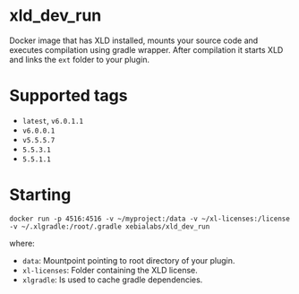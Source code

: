 # xld_dev_run #

Docker image that has XLD installed, mounts your source code and executes compilation using gradle wrapper. 
After compilation it starts XLD and links the `ext` folder to your plugin.

# Supported tags #

* `latest`, `v6.0.1.1`
* `v6.0.0.1`
* `v5.5.5.7`
* `5.5.3.1`
* `5.5.1.1`

# Starting #

```
docker run -p 4516:4516 -v ~/myproject:/data -v ~/xl-licenses:/license -v ~/.xlgradle:/root/.gradle xebialabs/xld_dev_run
```

where:

* `data`: Mountpoint pointing to root directory of your plugin.
* `xl-licenses`: Folder containing the XLD license.
* `xlgradle`: Is used to cache gradle dependencies.
